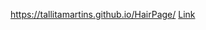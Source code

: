 https://tallitamartins.github.io/HairPage/
<a href="https://tallitamartins.github.io/HairPage/" target="_blank">Link</a>

